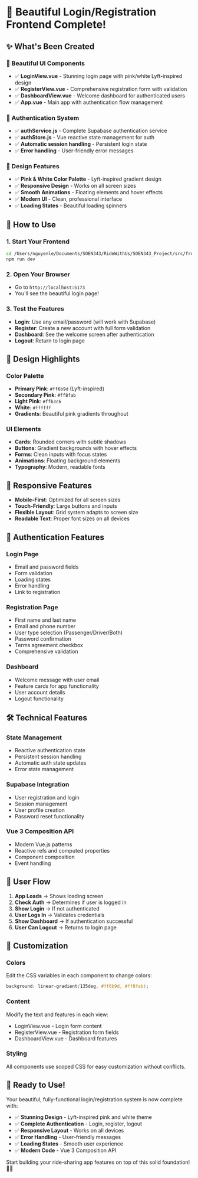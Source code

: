 # 🎉 Beautiful Login/Registration Frontend Complete!

## ✨ What's Been Created

### **🎨 Beautiful UI Components**
- ✅ **LoginView.vue** - Stunning login page with pink/white Lyft-inspired design
- ✅ **RegisterView.vue** - Comprehensive registration form with validation
- ✅ **DashboardView.vue** - Welcome dashboard for authenticated users
- ✅ **App.vue** - Main app with authentication flow management

### **🔧 Authentication System**
- ✅ **authService.js** - Complete Supabase authentication service
- ✅ **authStore.js** - Vue reactive state management for auth
- ✅ **Automatic session handling** - Persistent login state
- ✅ **Error handling** - User-friendly error messages

### **🎨 Design Features**
- ✅ **Pink & White Color Palette** - Lyft-inspired gradient design
- ✅ **Responsive Design** - Works on all screen sizes
- ✅ **Smooth Animations** - Floating elements and hover effects
- ✅ **Modern UI** - Clean, professional interface
- ✅ **Loading States** - Beautiful loading spinners

## 🚀 How to Use

### **1. Start Your Frontend**
```bash
cd /Users/nguyenle/Documents/SOEN343/RideWithUs/SOEN343_Project/src/frontend
npm run dev
```

### **2. Open Your Browser**
- Go to `http://localhost:5173`
- You'll see the beautiful login page!

### **3. Test the Features**
- **Login**: Use any email/password (will work with Supabase)
- **Register**: Create a new account with full form validation
- **Dashboard**: See the welcome screen after authentication
- **Logout**: Return to login page

## 🎨 Design Highlights

### **Color Palette**
- **Primary Pink**: `#ff6b9d` (Lyft-inspired)
- **Secondary Pink**: `#ff8fab`
- **Light Pink**: `#ffb3c6`
- **White**: `#ffffff`
- **Gradients**: Beautiful pink gradients throughout

### **UI Elements**
- **Cards**: Rounded corners with subtle shadows
- **Buttons**: Gradient backgrounds with hover effects
- **Forms**: Clean inputs with focus states
- **Animations**: Floating background elements
- **Typography**: Modern, readable fonts

## 📱 Responsive Features

- **Mobile-First**: Optimized for all screen sizes
- **Touch-Friendly**: Large buttons and inputs
- **Flexible Layout**: Grid system adapts to screen size
- **Readable Text**: Proper font sizes on all devices

## 🔐 Authentication Features

### **Login Page**
- Email and password fields
- Form validation
- Loading states
- Error handling
- Link to registration

### **Registration Page**
- First name and last name
- Email and phone number
- User type selection (Passenger/Driver/Both)
- Password confirmation
- Terms agreement checkbox
- Comprehensive validation

### **Dashboard**
- Welcome message with user email
- Feature cards for app functionality
- User account details
- Logout functionality

## 🛠️ Technical Features

### **State Management**
- Reactive authentication state
- Persistent session handling
- Automatic auth state updates
- Error state management

### **Supabase Integration**
- User registration and login
- Session management
- User profile creation
- Password reset functionality

### **Vue 3 Composition API**
- Modern Vue.js patterns
- Reactive refs and computed properties
- Component composition
- Event handling

## 🎯 User Flow

1. **App Loads** → Shows loading screen
2. **Check Auth** → Determines if user is logged in
3. **Show Login** → If not authenticated
4. **User Logs In** → Validates credentials
5. **Show Dashboard** → If authentication successful
6. **User Can Logout** → Returns to login page

## 🔧 Customization

### **Colors**
Edit the CSS variables in each component to change colors:
```css
background: linear-gradient(135deg, #ff6b9d, #ff8fab);
```

### **Content**
Modify the text and features in each view:
- LoginView.vue - Login form content
- RegisterView.vue - Registration form fields
- DashboardView.vue - Dashboard features

### **Styling**
All components use scoped CSS for easy customization without conflicts.

## 🎉 Ready to Use!

Your beautiful, fully-functional login/registration system is now complete with:

- ✅ **Stunning Design** - Lyft-inspired pink and white theme
- ✅ **Complete Authentication** - Login, register, logout
- ✅ **Responsive Layout** - Works on all devices
- ✅ **Error Handling** - User-friendly messages
- ✅ **Loading States** - Smooth user experience
- ✅ **Modern Code** - Vue 3 Composition API

Start building your ride-sharing app features on top of this solid foundation! 🚗💨
